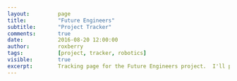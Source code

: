 ```yaml
---
layout:         page
title:          "Future Engineers"
subtitle:       "Project Tracker"
comments:       true
date:           2016-08-20 12:00:00
author:         roxberry
tags:           [project, tracker, robotics]
visible:        true
excerpt:        Tracking page for the Future Engineers project.  I'll post planning, development, resource information.
---
```

